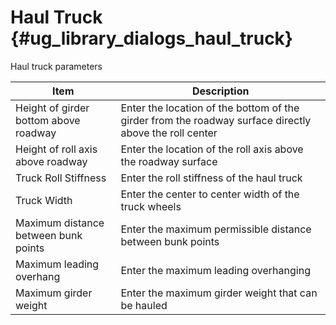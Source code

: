 Haul Truck {#ug_library_dialogs_haul_truck}
==============================================
Haul truck parameters


Item | Description
-----|----------
Height of girder bottom above roadway | Enter the location of the bottom of the girder from the roadway surface directly above the roll center
Height of roll axis above roadway | Enter the location of the roll axis above the roadway surface
Truck Roll Stiffness | Enter the roll stiffness of the haul truck
Truck Width | Enter the center to center width of the truck wheels
Maximum distance between bunk points | Enter the maximum permissible distance between bunk points
Maximum leading overhang | Enter the maximum leading overhanging
Maximum girder weight | Enter the maximum girder weight that can be hauled